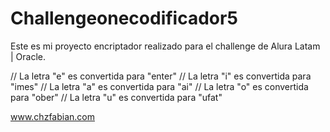 # Challengeonecodificador5
Este es mi proyecto encriptador realizado para el challenge de Alura Latam | Oracle.


// La letra "e" es convertida para "enter"
// La letra "i" es convertida para "imes"
// La letra "a" es convertida para "ai"
// La letra "o" es convertida para "ober"
// La letra "u" es convertida para "ufat"

www.chzfabian.com



